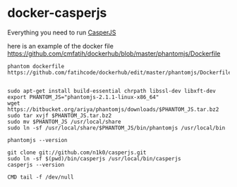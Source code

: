 # docker-casperjs
Everything you need to run [CasperJS](http://casperjs.org/)

here is an example of the docker file
https://github.com/cmfatih/dockerhub/blob/master/phantomjs/Dockerfile

    phantom dockerfile
    https://github.com/fatihcode/dockerhub/edit/master/phantomjs/Dockerfile
    
    
    sudo apt-get install build-essential chrpath libssl-dev libxft-dev
    export PHANTOM_JS="phantomjs-2.1.1-linux-x86_64"
    wget https://bitbucket.org/ariya/phantomjs/downloads/$PHANTOM_JS.tar.bz2
    sudo tar xvjf $PHANTOM_JS.tar.bz2
    sudo mv $PHANTOM_JS /usr/local/share
    sudo ln -sf /usr/local/share/$PHANTOM_JS/bin/phantomjs /usr/local/bin
    
    phantomjs --version
    
    git clone git://github.com/n1k0/casperjs.git
    sudo ln -sf $(pwd)/bin/casperjs /usr/local/bin/casperjs
    casperjs --version
    
    CMD tail -f /dev/null
